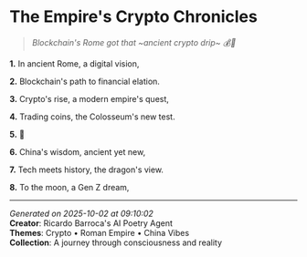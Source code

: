 # The Empire's Crypto Chronicles

> *Blockchain's Rome got that ~ancient crypto drip~ 💰👑*

**1.** In ancient Rome, a digital vision,


**2.** Blockchain's path to financial elation.


**3.** Crypto's rise, a modern empire's quest,


**4.** Trading coins, the Colosseum's new test.


**5.** 🚀


**6.** China's wisdom, ancient yet new,


**7.** Tech meets history, the dragon's view.


**8.** To the moon, a Gen Z dream,



---

*Generated on 2025-10-02 at 09:10:02*  
**Creator**: Ricardo Barroca's AI Poetry Agent  
**Themes**: Crypto • Roman Empire • China Vibes  
**Collection**: A journey through consciousness and reality